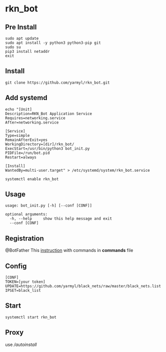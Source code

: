 # rkn_bot

## Pre Install
```
sudo apt update
sudo apt install -y python3 python3-pip git
sudo su
pip3 install netaddr
exit
```
## Install
```
git clone https://github.com/yarmyl/rkn_bot.git
```

## Add systemd
```
echo "[Unit]
Description=RKN_Bot Application Service
Requires=networking.service
After=networking.service

[Service]
Type=simple
RemainAfterExit=yes
WorkingDirectory=[dir]/rkn_bot/
ExecStart=/usr/bin/python3 bot_init.py 
PIDFile=/run/bot.pid
Restart=always

[Install]
WantedBy=multi-user.target" > /etc/systemd/system/rkn_bot.service

systemctl enable rkn_bot
```
## Usage
```
usage: bot_init.py [-h] [--conf [CONF]]

optional arguments:
  -h, --help     show this help message and exit
  --conf [CONF]
```
## Registration

@BotFather This [instruction](https://core.telegram.org/bots) with commands in **commands** file

## Config
```
[CONF]
TOKEN=[your token]
UPDATE=https://github.com/yarmyl/black_nets/raw/master/black_nets.list
IPSET=black_list
```
## Start
```
systemctl start rkn_bot
```
## Proxy

use */autoinstall*
